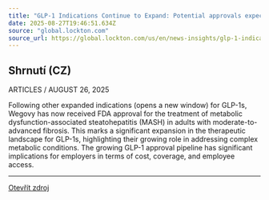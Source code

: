 ```yaml
---
title: "GLP-1 Indications Continue to Expand: Potential approvals expected through 2026"
date: 2025-08-27T19:46:51.634Z
source: "global.lockton.com"
source_url: https://global.lockton.com/us/en/news-insights/glp-1-indications-continue-to-expand-potential-approvals
---
```


## Shrnutí (CZ)
ARTICLES / AUGUST 26, 2025

Following other expanded indications (opens a new window) for GLP-1s, Wegovy has now received FDA approval for the treatment of metabolic dysfunction-associated steatohepatitis (MASH) in adults with moderate-to-advanced fibrosis. This marks a significant expansion in the therapeutic landscape for GLP-1s, highlighting their growing role in addressing complex metabolic conditions. The growing GLP-1 approval pipeline has significant implications for employers in terms of cost, coverage, and employee access.

---

[Otevřít zdroj](https://global.lockton.com/us/en/news-insights/glp-1-indications-continue-to-expand-potential-approvals)
